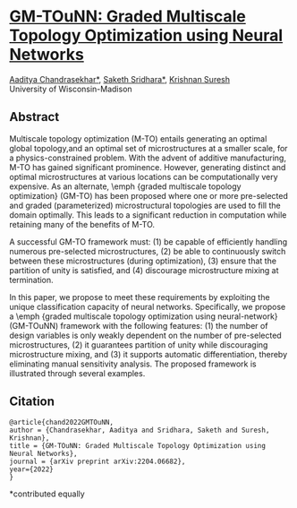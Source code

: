 # [GM-TOuNN: Graded Multiscale Topology Optimization using  Neural Networks](https://arxiv.org/abs/2204.06682)

[Aaditya Chandrasekhar*](https://aadityacs.github.io/), [Saketh Sridhara*](https://sakethsridhara.github.io/), [Krishnan Suresh](https://directory.engr.wisc.edu/me/faculty/suresh_krishnan)  
University of Wisconsin-Madison 


## Abstract

Multiscale topology optimization (M-TO) entails generating an optimal global topology,and an optimal set of microstructures at a smaller scale, for a physics-constrained problem. With the advent of additive manufacturing, M-TO has gained significant prominence. However, generating  distinct and optimal microstructures  at various  locations can be computationally very expensive. As an alternate, \emph {graded multiscale topology optimization} (GM-TO) has been proposed where one or more pre-selected and graded (parameterized) microstructural topologies are used to fill the domain optimally. This leads to a significant reduction in computation while retaining many of the benefits of M-TO.
	
A successful GM-TO framework must: (1) be capable of efficiently handling numerous pre-selected microstructures, (2) be able to continuously switch between these  microstructures (during optimization), (3) ensure that the partition of unity is satisfied, and (4) discourage microstructure mixing at termination.
	
In this paper, we propose to meet these requirements by exploiting the unique classification capacity of neural networks. Specifically, we propose a \emph {graded multiscale topology optimization using neural-network} (GM-TOuNN) framework with the following features: (1) the number of design variables is only weakly dependent on the number of pre-selected microstructures, (2) it guarantees partition of unity while discouraging microstructure mixing, and (3) it supports automatic differentiation, thereby  eliminating manual sensitivity analysis. The proposed framework is illustrated through several examples.

## Citation

```
@article{chand2022GMTOuNN,
author = {Chandrasekhar, Aaditya and Sridhara, Saketh and Suresh, Krishnan},
title = {GM-TOuNN: Graded Multiscale Topology Optimization using  Neural Networks},
journal = {arXiv preprint arXiv:2204.06682},
year={2022}
}
```

*contributed equally
